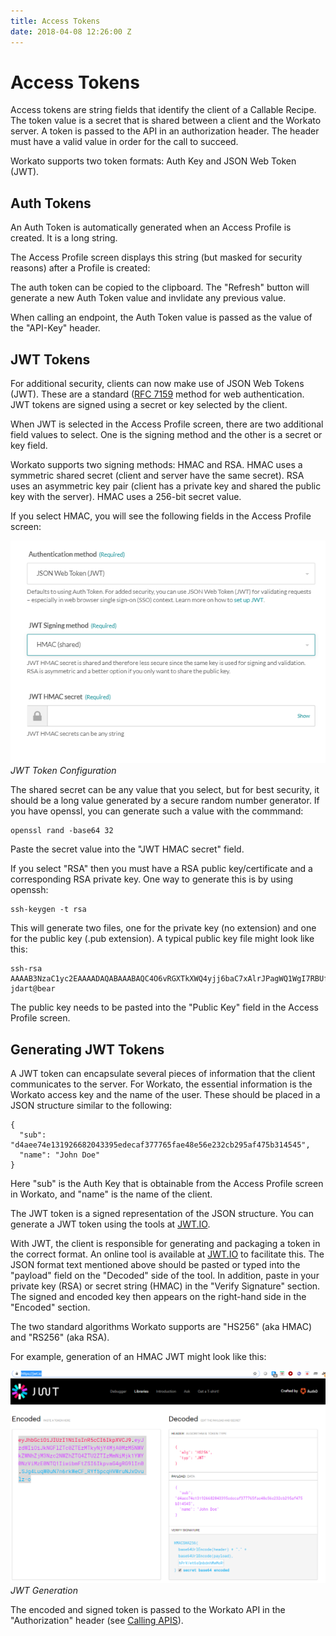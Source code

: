 ```yaml
---
title: Access Tokens
date: 2018-04-08 12:26:00 Z
---
```

# Access Tokens

Access tokens are string fields that identify the client of a Callable Recipe. The token value is a secret that is shared between a client and the Workato server. A token is passed to the API in an authorization header. The header must have a valid value in order for the call to succeed.

Workato supports two token formats: Auth Key and JSON Web Token (JWT).

## Auth Tokens

An Auth Token is automatically generated when an Access Profile is created. It is a long string.

The Access Profile screen displays this string (but masked for security reasons) after a Profile is created:

The auth token can be copied to the clipboard. The "Refresh" button will generate a new Auth Token value and invlidate any previous value.

When calling an endpoint, the Auth Token value is passed as the value of the "API-Key" header.

## JWT Tokens

For additional security, clients can now make use of JSON Web Tokens (JWT). These are a standard ([RFC 7159](https://tools.ietf.org/html/rfc7519) method for web authentication. JWT tokens are signed using a secret or key selected by the client.

When JWT is selected in the Access Profile screen, there are two additional field values to select. One is the signing method and the other is a secret or key field.

Workato supports two signing methods: HMAC and RSA. HMAC uses a symmetric shared secret (client and server have the same secret). RSA uses an asymmetric key pair (client has a private key and shared the public key with the server). HMAC uses a 256-bit secret value.

If you select HMAC, you will see the following fields in the Access Profile screen:

![JWT Token Configuration](/assets/images/api-mgmt/jwt-token-config.png)
*JWT Token Configuration*

The shared secret can be any value that you select, but for best security, it should be a long value generated by a secure random number generator. If you have openssl, you can generate such a value with the commmand:

```
openssl rand -base64 32
```

Paste the secret value into the "JWT HMAC secret" field.

If you select "RSA" then you must have a RSA public key/certificate and a corresponding RSA private key. One way to generate this is by using openssh:

```
ssh-keygen -t rsa
```

This will generate two files, one for the private key (no extension) and one for the public key (.pub extension). A typical public key file might look like this:

```
ssh-rsa AAAAB3NzaC1yc2EAAAADAQABAAABAQC4O6vRGXTkXWQ4yjj6baC7xAlrJPagWQ1WgI7RBUfk5PRPyD88Lp1vqe0CqshOIEeIVca3mD+W0YtJGlu4IaFh2gIC0W2lQY+3yXkzw2IQvnK1jjzxLJ6Dho7Vh3kLVqlmDB0ABdFhoU+vZf19AnLMqGhmu81xXoutK89MJAfvGFWbZ/zfM/yl9aqTOVrEJFpUxloL2IY/EAiUqblRTH5KWtimetEPF8VG3hu/YeU/5/CzPGZaLKUOcO3k0A6a6iIA2ruV180QN0FmgrCUsQ6oA6vWZsY1LuJm3bnLv7KJApR+WYqp7OCMlhk67N7zxkbZqNb2+eyUCx7E2SFCjFkR jdart@bear
```

The public key needs to be pasted into the "Public Key" field in the Access Profile screen.

## Generating JWT Tokens

A JWT token can encapsulate several pieces of information that the client communicates to the server. For Workato, the essential information is the Workato access key and the name of the user. These should be placed in a JSON structure similar to the following:

```
{
  "sub": "d4aee74e131926682043395edecaf377765fae48e56e232cb295af475b314545",
  "name": "John Doe"
}
```

Here "sub" is the Auth Key that is obtainable from the Access Profile screen in Workato, and "name" is the name of the client.

The JWT token is a signed representation of the JSON structure. You can generate a JWT token using the tools at [JWT.IO](https://jwt.io/).

With JWT, the client is responsible for generating and packaging a token in the correct format. An online tool is available at [JWT.IO](https://jwt.io/) to facilitate this. The JSON format text mentioned above should be pasted or typed into the "payload" field on the "Decoded" side of the tool. In addition, paste in your private key (RSA) or secret string (HMAC) in the "Verify Signature" section. The signed and encoded key then appears on the right-hand side in the "Encoded" section.

The two standard algorithms Workato supports are "HS256" (aka HMAC) and "RS256" (aka RSA).

For example, generation of an HMAC JWT might look like this:

![JWT Generation](/assets/images/api-mgmt/jwt-generation.png)
*JWT Generation*

The encoded and signed token is passed to the Workato API in the "Authorization" header (see [Calling APIS](/api-mgmt/calling-apis.md)).